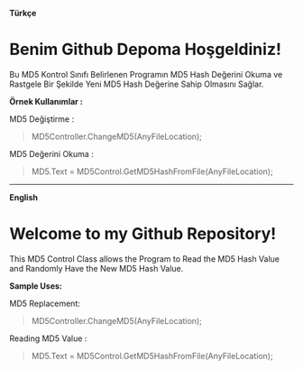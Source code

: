 **Türkçe**
# Benim Github Depoma Hoşgeldiniz!
Bu MD5 Kontrol Sınıfı Belirlenen Programın MD5 Hash Değerini Okuma ve Rastgele Bir Şekilde Yeni MD5 Hash Değerine Sahip Olmasını Sağlar.

**Örnek Kullanımlar :** 

MD5 Değiştirme :
> MD5Controller.ChangeMD5(AnyFileLocation);

MD5 Değerini Okuma :
> MD5.Text = MD5Control.GetMD5HashFromFile(AnyFileLocation);

--------------

**English**

# Welcome to my Github Repository!
This MD5 Control Class allows the Program to Read the MD5 Hash Value and Randomly Have the New MD5 Hash Value.

**Sample Uses:**

  
MD5 Replacement:
> MD5Controller.ChangeMD5(AnyFileLocation);

Reading MD5 Value :
> MD5.Text = MD5Control.GetMD5HashFromFile(AnyFileLocation);
